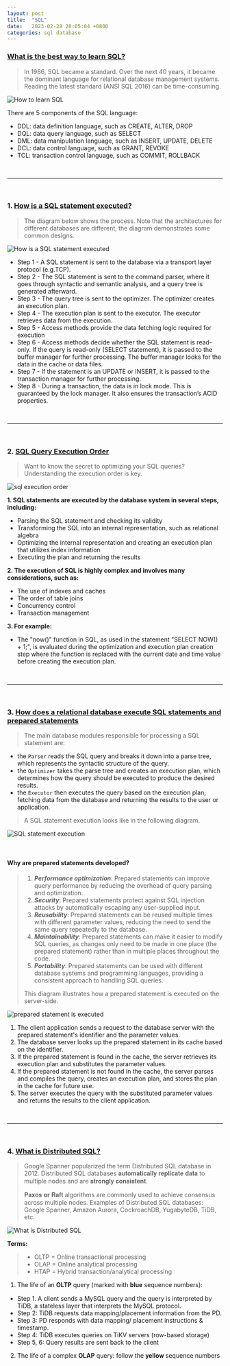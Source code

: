 ```yaml
---
layout: post
title:  "SQL"
date:   2023-02-28 20:05:04 +0800
categories: sql database
---
```


### [What is the best way to learn SQL?](https://twitter.com/alexxubyte/status/1641104192835325953)

> In 1986, SQL became a standard. Over the next 40 years, it became the dominant language for relational database management systems.
> Reading the latest standard (ANSI SQL 2016) can be time-consuming.

![How to learn SQL](https://pbs.twimg.com/media/FsZfjzMagAET3uf?format=jpg&name=4096x4096)

There are 5 components of the SQL language:

- DDL: data definition language, such as CREATE, ALTER, DROP
- DQL: data query language, such as SELECT
- DML: data manipulation language, such as INSERT, UPDATE, DELETE
- DCL: data control language, such as GRANT, REVOKE
- TCL: transaction control language, such as COMMIT, ROLLBACK

<br/>

---

<br/>

### 1. [How is a SQL statement executed?](https://twitter.com/alexxubyte/status/1559566919585259520)

> The diagram below shows the process. 
> Note that the architectures for different databases are different, the diagram demonstrates some common designs.

![How is a SQL statement executed](https://pbs.twimg.com/media/FaSx2MtUsAEEM4g?format=jpg&name=large)

- Step 1 - A SQL statement is sent to the database via a transport layer protocol (e.g.TCP).
- Step 2 - The SQL statement is sent to the command parser, where it goes through syntactic and semantic analysis, and a query tree is generated afterward.
- Step 3 - The query tree is sent to the optimizer. The optimizer creates an execution plan.
- Step 4 - The execution plan is sent to the executor. The executor retrieves data from the execution.
- Step 5 - Access methods provide the data fetching logic required for execution
- Step 6 - Access methods decide whether the SQL statement is read-only. If the query is read-only (SELECT statement), it is passed to the buffer manager for further processing. The buffer manager looks for the data in the cache or data files.
- Step 7 - If the statement is an UPDATE or INSERT, it is passed to the transaction manager for further processing.
- Step 8 - During a transaction, the data is in lock mode. This is guaranteed by the lock manager. It also ensures the transaction’s ACID properties.

<br/>

---

<br/>

### 2. [SQL Query Execution Order](https://twitter.com/alexxubyte/status/1633509145335988224)

> Want to know the secret to optimizing your SQL queries? Understanding the execution order is key.

![sql execution order](https://pbs.twimg.com/media/Fqtj56saAAYq24V?format=jpg&name=4096x4096)

**1. SQL statements are executed by the database system in several steps, including:**
- Parsing the SQL statement and checking its validity
- Transforming the SQL into an internal representation, such as relational algebra
- Optimizing the internal representation and creating an execution plan that utilizes index information
- Executing the plan and returning the results

**2. The execution of SQL is highly complex and involves many considerations, such as:**
- The use of indexes and caches
- The order of table joins
- Concurrency control
- Transaction management

**3. For example:**
- The "now()" function in SQL, as used in the statement "SELECT NOW() + 1;", is evaluated during the optimization and execution plan creation step where the function is replaced with the current date and time value before creating the execution plan.

<br/>

---

<br/>

### 3. [How does a relational database execute SQL statements and prepared statements](https://vladmihalcea.com/relational-database-sql-prepared-statements/)

> The main database modules responsible for processing a SQL statement are:
- the `Parser` reads the SQL query and breaks it down into a parse tree, which represents the syntactic structure of the query.
- the `Optimizer` takes the parse tree and creates an execution plan, which determines how the query should be executed to produce the desired results.
- the `Executor` then executes the query based on the execution plan, fetching data from the database and returning the results to the user or application.
>
> A SQL statement execution looks like in the following diagram.

![SQL statement execution](https://vladmihalcea.com/wp-content/uploads/2018/05/StatementLifeCycle.png)

<br/>

#### Why are prepared statements developed?
> 1. ***Performance optimization***: Prepared statements can improve query performance by reducing the overhead of query parsing and optimization.
> 2. ***Security***: Prepared statements protect against SQL injection attacks by automatically escaping any user-supplied input.
> 3. ***Reusability***: Prepared statements can be reused multiple times with different parameter values, reducing the need to send the same query repeatedly to the database.
> 4. ***Maintainability***: Prepared statements can make it easier to modify SQL queries, as changes only need to be made in one place (the prepared statement) rather than in multiple places throughout the code.
> 5. ***Portability***: Prepared statements can be used with different database systems and programming languages, providing a consistent approach to handling SQL queries.
>
> This diagram illustrates how a prepared statement is executed on the server-side.

![prepared statement is executed](https://vladmihalcea.com/wp-content/uploads/2017/10/serversidepreparedstatement.png)

1. The client application sends a request to the database server with the prepared statement's identifier and the parameter values.
2. The database server looks up the prepared statement in its cache based on the identifier.
3. If the prepared statement is found in the cache, the server retrieves its execution plan and substitutes the parameter values.
4. If the prepared statement is not found in the cache, the server parses and compiles the query, creates an execution plan, and stores the plan in the cache for future use.
5. The server executes the query with the substituted parameter values and returns the results to the client application.

<br/>

---

<br/>

### 4. [What is Distributed SQL?](https://twitter.com/alexxubyte/status/1542531936706392064)

> Google Spanner popularized the term Distributed SQL database in 2012. 
> Distributed SQL databases 𝐚𝐮𝐭𝐨𝐦𝐚𝐭𝐢𝐜𝐚𝐥𝐥𝐲 𝐫𝐞𝐩𝐥𝐢𝐜𝐚𝐭𝐞 𝐝𝐚𝐭𝐚 to multiple nodes and are 𝐬𝐭𝐫𝐨𝐧𝐠𝐥𝐲 𝐜𝐨𝐧𝐬𝐢𝐬𝐭𝐞𝐧𝐭.
>
> 𝐏𝐚𝐱𝐨𝐬 𝐨𝐫 𝐑𝐚𝐟𝐭 algorithms are commonly used to achieve consensus across multiple nodes.
> Examples of Distributed SQL databases: Google Spanner, Amazon Aurora, CockroachDB, YugabyteDB, TiDB, etc.

![What is Distributed SQL](https://pbs.twimg.com/media/FWgsnrGVsAAJLLT?format=jpg&name=4096x4096)

**Terms:**
> - OLTP = Online transactional processing
> - OLAP = Online analytical processing
> - HTAP = Hybrid transaction/analytical processing

1. The life of an **OLTP** query (marked with 𝐛𝐥𝐮𝐞 sequence numbers):
- Step 1. A client sends a MySQL query and the query is interpreted by TiDB, a stateless layer that interprets the MySQL protocol.
- Step 2: TiDB requests data mapping/placement information from the PD.
- Step 3: PD responds with data mapping/ placement instructions & timestamp.
- Step 4: TiDB executes queries on TiKV servers (row-based storage)
- Step 5, 6: Query results are sent back to the client

2. The life of a complex **OLAP** query: follow the 𝐲𝐞𝐥𝐥𝐨𝐰 sequence numbers

